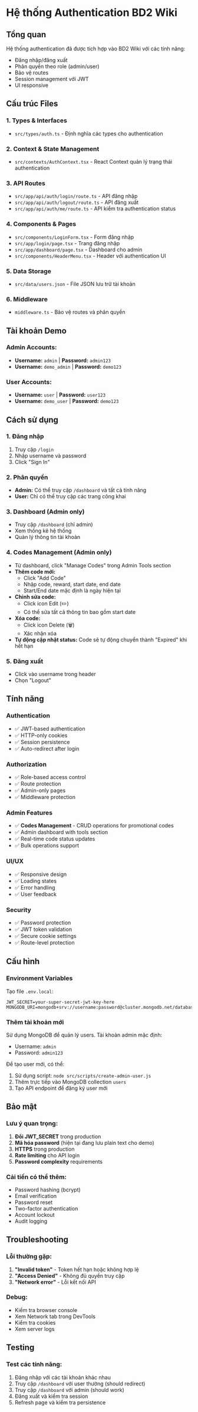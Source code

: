 # Hệ thống Authentication BD2 Wiki

## Tổng quan
Hệ thống authentication đã được tích hợp vào BD2 Wiki với các tính năng:
- Đăng nhập/đăng xuất
- Phân quyền theo role (admin/user)
- Bảo vệ routes
- Session management với JWT
- UI responsive

## Cấu trúc Files

### 1. Types & Interfaces
- `src/types/auth.ts` - Định nghĩa các types cho authentication

### 2. Context & State Management
- `src/contexts/AuthContext.tsx` - React Context quản lý trạng thái authentication

### 3. API Routes
- `src/app/api/auth/login/route.ts` - API đăng nhập
- `src/app/api/auth/logout/route.ts` - API đăng xuất
- `src/app/api/auth/me/route.ts` - API kiểm tra authentication status

### 4. Components & Pages
- `src/components/LoginForm.tsx` - Form đăng nhập
- `src/app/login/page.tsx` - Trang đăng nhập
- `src/app/dashboard/page.tsx` - Dashboard cho admin
- `src/components/HeaderMenu.tsx` - Header với authentication UI

### 5. Data Storage
- `src/data/users.json` - File JSON lưu trữ tài khoản

### 6. Middleware
- `middleware.ts` - Bảo vệ routes và phân quyền

## Tài khoản Demo

### Admin Accounts:
- **Username:** `admin` | **Password:** `admin123`
- **Username:** `demo_admin` | **Password:** `demo123`

### User Accounts:
- **Username:** `user` | **Password:** `user123`
- **Username:** `demo_user` | **Password:** `demo123`

## Cách sử dụng

### 1. Đăng nhập
1. Truy cập `/login`
2. Nhập username và password
3. Click "Sign In"

### 2. Phân quyền
- **Admin:** Có thể truy cập `/dashboard` và tất cả tính năng
- **User:** Chỉ có thể truy cập các trang công khai

### 3. Dashboard (Admin only)
- Truy cập `/dashboard` (chỉ admin)
- Xem thống kê hệ thống
- Quản lý thông tin tài khoản

### 4. Codes Management (Admin only)
- Từ dashboard, click "Manage Codes" trong Admin Tools section
- **Thêm code mới:**
  - Click "Add Code"
  - Nhập code, reward, start date, end date
  - Start/End date mặc định là ngày hiện tại
- **Chỉnh sửa code:**
  - Click icon Edit (✏️)
  - Có thể sửa tất cả thông tin bao gồm start date
- **Xóa code:**
  - Click icon Delete (🗑️)
  - Xác nhận xóa
- **Tự động cập nhật status:** Code sẽ tự động chuyển thành "Expired" khi hết hạn

### 5. Đăng xuất
- Click vào username trong header
- Chọn "Logout"

## Tính năng

### Authentication
- ✅ JWT-based authentication
- ✅ HTTP-only cookies
- ✅ Session persistence
- ✅ Auto-redirect after login

### Authorization
- ✅ Role-based access control
- ✅ Route protection
- ✅ Admin-only pages
- ✅ Middleware protection

### Admin Features
- ✅ **Codes Management** - CRUD operations for promotional codes
- ✅ Admin dashboard with tools section
- ✅ Real-time code status updates
- ✅ Bulk operations support

### UI/UX
- ✅ Responsive design
- ✅ Loading states
- ✅ Error handling
- ✅ User feedback


### Security
- ✅ Password protection
- ✅ JWT token validation
- ✅ Secure cookie settings
- ✅ Route-level protection

## Cấu hình

### Environment Variables
Tạo file `.env.local`:
```
JWT_SECRET=your-super-secret-jwt-key-here
MONGODB_URI=mongodb+srv://username:password@cluster.mongodb.net/database
```

### Thêm tài khoản mới
Sử dụng MongoDB để quản lý users. Tài khoản admin mặc định:
- Username: `admin`
- Password: `admin123`

Để tạo user mới, có thể:
1. Sử dụng script: `node src/scripts/create-admin-user.js`
2. Thêm trực tiếp vào MongoDB collection `users`
3. Tạo API endpoint để đăng ký user mới

## Bảo mật

### Lưu ý quan trọng:
1. **Đổi JWT_SECRET** trong production
2. **Mã hóa password** (hiện tại đang lưu plain text cho demo)
3. **HTTPS** trong production
4. **Rate limiting** cho API login
5. **Password complexity** requirements

### Cải tiến có thể thêm:
- Password hashing (bcrypt)
- Email verification
- Password reset
- Two-factor authentication
- Account lockout
- Audit logging

## Troubleshooting

### Lỗi thường gặp:
1. **"Invalid token"** - Token hết hạn hoặc không hợp lệ
2. **"Access Denied"** - Không đủ quyền truy cập
3. **"Network error"** - Lỗi kết nối API

### Debug:
- Kiểm tra browser console
- Xem Network tab trong DevTools
- Kiểm tra cookies
- Xem server logs

## Testing

### Test các tính năng:
1. Đăng nhập với các tài khoản khác nhau
2. Truy cập `/dashboard` với user thường (should redirect)
3. Truy cập `/dashboard` với admin (should work)
4. Đăng xuất và kiểm tra session
5. Refresh page và kiểm tra persistence
